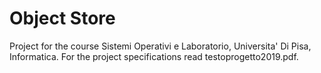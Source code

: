 # Object Store #
Project for the course Sistemi Operativi e Laboratorio, Universita' Di Pisa, Informatica. For the project specifications read testoprogetto2019.pdf.
